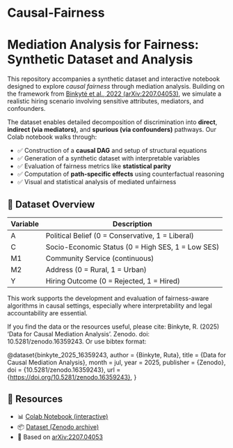 # Causal-Fairness
# Mediation Analysis for Fairness: Synthetic Dataset and Analysis

This repository accompanies a synthetic dataset and interactive notebook designed to explore *causal fairness* through mediation analysis. Building on the framework from [Binkytė et al., 2022 (arXiv:2207.04053)](https://arxiv.org/abs/2207.04053), we simulate a realistic hiring scenario involving sensitive attributes, mediators, and confounders.

The dataset enables detailed decomposition of discrimination into **direct**, **indirect (via mediators)**, and **spurious (via confounders)** pathways. Our Colab notebook walks through:

- ✅ Construction of a **causal DAG** and setup of structural equations  
- ✅ Generation of a synthetic dataset with interpretable variables  
- ✅ Evaluation of fairness metrics like **statistical parity**  
- ✅ Computation of **path-specific effects** using counterfactual reasoning  
- ✅ Visual and statistical analysis of mediated unfairness

## 📁 Dataset Overview

| Variable | Description |
|---------|-------------|
| A | Political Belief (0 = Conservative, 1 = Liberal) |
| C | Socio-Economic Status (0 = High SES, 1 = Low SES) |
| M1 | Community Service (continuous) |
| M2 | Address (0 = Rural, 1 = Urban) |
| Y | Hiring Outcome (0 = Rejected, 1 = Hired) |

This work supports the development and evaluation of fairness-aware algorithms in causal settings, especially where interpretability and legal accountability are essential.

If you find the data or the resources useful, please cite: Binkyte, R. (2025) ‘Data for Causal Mediation Analysis’. Zenodo. doi: 10.5281/zenodo.16359243.
Or use bibtex format:

@dataset{binkyte_2025_16359243,
  author       = {Binkyte, Ruta},
  title        = {Data for Causal Mediation Analysis},
  month        = jul,
  year         = 2025,
  publisher    = {Zenodo},
  doi          = {10.5281/zenodo.16359243},
  url          = {https://doi.org/10.5281/zenodo.16359243},
}

## 🔗 Resources

- 📊 [Colab Notebook (interactive)](https://colab.research.google.com/drive/1q93gnr3NNl9oFf8QdzK87L40JPwGQqRI?usp=sharing)
- 📦 [Dataset (Zenodo archive)](https://zenodo.org/records/16359243)
- 📜 Based on [arXiv:2207.04053](https://arxiv.org/abs/2207.04053)
